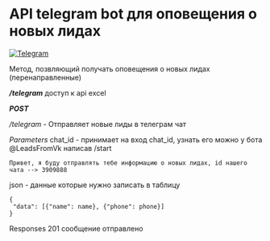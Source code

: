 # API telegram bot для оповещения о новых лидах

[![Telegram](https://img.shields.io/badge/-Telegram-141130?style=for-the-badge&logo=Telegram)](https://t.me/LeadsFromVk)

Метод, позвляющий получать оповещения о новых лидах (перенаправленные)


***/telegram*** доступ к api excel

___POST___

_/telegram_ - Отправляет новые лиды в телеграм чат

*Parameters*
chat_id - принимает на вход chat_id, узнать его можно у бота @LeadsFromVk написав /start

```
Привет, я буду отправлять тебе информацию о новых лидах, id нашего чата --> 3909888
```

json - данные которые нужно записать в таблицу

```
{
 "data": [{"name": name}, {"phone": phone}]
}
```


Responses 201 сообщение отправлено

